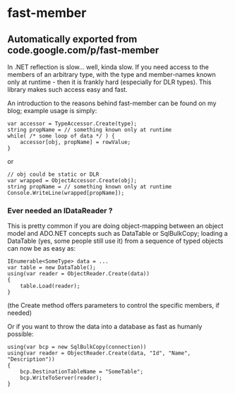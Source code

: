 # fast-member
Automatically exported from code.google.com/p/fast-member
-----------
In .NET reflection is slow... well, kinda slow. If you need access to the members of an arbitrary type, with the type and member-names known only at runtime - then it is frankly hard (especially for DLR types). This library makes such access easy and fast.

An introduction to the reasons behind fast-member can be found on my blog; example usage is simply:

```CSharp
var accessor = TypeAccessor.Create(type); 
string propName = // something known only at runtime 
while( /* some loop of data */ ) { 
    accessor[obj, propName] = rowValue; 
}
```
or

```CSharp
// obj could be static or DLR 
var wrapped = ObjectAccessor.Create(obj); 
string propName = // something known only at runtime 
Console.WriteLine(wrapped[propName]);
```

### Ever needed an IDataReader ?

This is pretty common if you are doing object-mapping between an object model and ADO.NET concepts such as DataTable or SqlBulkCopy; loading a DataTable (yes, some people still use it) from a sequence of typed objects can now be as easy as:

```CSharp
IEnumerable<SomeType> data = ...
var table = new DataTable();
using(var reader = ObjectReader.Create(data))
{
    table.Load(reader);
}
```
(the Create method offers parameters to control the specific members, if needed)

Or if you want to throw the data into a database as fast as humanly possible:

```CSharp
using(var bcp = new SqlBulkCopy(connection))
using(var reader = ObjectReader.Create(data, "Id", "Name", "Description"))
{
    bcp.DestinationTableName = "SomeTable";
    bcp.WriteToServer(reader);
}
```
